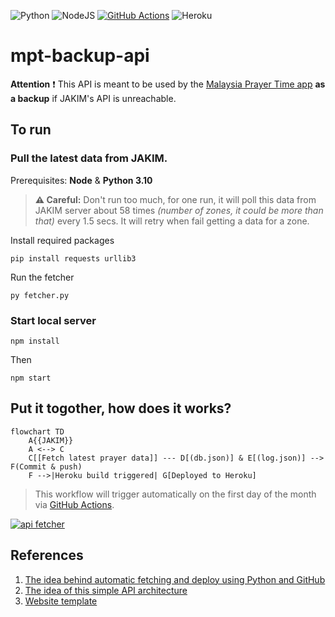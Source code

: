 ![Python](https://img.shields.io/badge/python-3670A0?style=for-the-badge&logo=python&logoColor=ffdd54)
![NodeJS](https://img.shields.io/badge/node.js-6DA55F?style=for-the-badge&logo=node.js&logoColor=white)
[![GitHub Actions](https://img.shields.io/badge/github%20actions-%232671E5.svg?style=for-the-badge&logo=githubactions&logoColor=white)](#put-it-togother-how-does-it-works)
![Heroku](https://img.shields.io/badge/heroku-%23430098.svg?style=for-the-badge&logo=heroku&logoColor=white)

# mpt-backup-api

**Attention** :exclamation: This API is meant to be used by the [Malaysia Prayer Time app](https://github.com/iqfareez/app_waktu_solat_malaysia) **as a backup** if JAKIM's API is unreachable.

## To run

### Pull the latest data from JAKIM.

Prerequisites: **Node** & **Python 3.10**

> **⚠️ Careful:** Don't run too much, for one run, it will poll this data from JAKIM server about 58 times _(number of zones, it could be more than that)_ every 1.5 secs. It will retry when fail getting a data for a zone.

Install required packages

```
pip install requests urllib3
```

Run the fetcher

```
py fetcher.py
```

### Start local server

```
npm install
```

Then

```
npm start
```

## Put it togother, how does it works?

```mermaid
flowchart TD
    A{{JAKIM}}
    A <--> C
    C[[Fetch latest prayer data]] --- D[(db.json)] & E[(log.json)] --> F(Commit & push)
    F -->|Heroku build triggered| G[Deployed to Heroku]
```

> This workflow will trigger automatically on the first day of the month via [GitHub Actions](https://github.com/iqfareez/mpt-backup-api/actions/workflows/fetcher.yml).

[![api fetcher](https://github.com/iqfareez/mpt-backup-api/actions/workflows/fetcher.yml/badge.svg)](https://github.com/iqfareez/mpt-backup-api/actions/workflows/fetcher.yml)

## References

1. [The idea behind automatic fetching and deploy using Python and GitHub](https://canovasjm.netlify.app/2020/11/29/github-actions-run-a-python-script-on-schedule-and-commit-changes/)
2. [The idea of this simple API architecture](https://youtu.be/FLnxgSZ0DG4)
3. [Website template](https://getbootstrap.com/docs/5.1/examples/starter-template)
